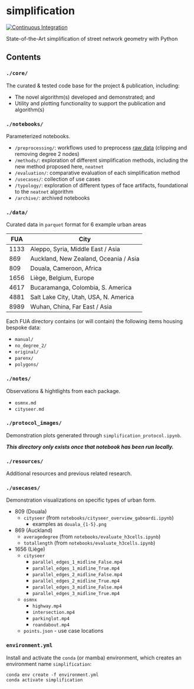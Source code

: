 # simplification

[![Continuous Integration](https://github.com/uscuni/simplification/actions/workflows/testing.yml/badge.svg)](https://github.com/uscuni/simplification/actions/workflows/testing.yml)

State-of-the-Art simplification of street network geometry with Python

## Contents

### `./core/`

The curated & tested code base for the project & publication, including:

* The novel algorithm(s) developed and demonstrated; and
* Utility and plotting functionality to support the publication and algorithm(s)

### `./notebooks/`

Parameterized notebooks.

* `/preprocessing/`: workflows used to preprocess [raw data](https://github.com/martinfleis/urban-block-artifacts) (clipping and removing degree 2 nodes)
* `/methods/`: exploration of different simplification methods, including the new method proposed here, `neatnet`
* `/evaluation/`: comparative evaluation of each simplification method
* `/usecases/`: collection of use cases
* `/typology/`: exploration of different types of face artifacts, foundational to the `neatnet` algorithm
* `/archive/`: archived notebooks

### `./data/`

Curated data in `parquet` format for 6 example urban areas

| FUA  | City                                   |
| ---  | ---                                    |
| 1133 | Aleppo, Syria, Middle East / Asia      |
| 869  | Auckland, New Zealand, Oceania / Asia  |
| 809  | Douala, Cameroon, Africa               |
| 1656 | Liège, Belgium, Europe                 |
| 4617 | Bucaramanga, Colombia, S. America      |
| 4881 | Salt Lake City, Utah, USA, N. America  |
| 8989 | Wuhan, China, Far East / Asia          |


Each FUA directory contains (or will contain) the following items housing bespoke data:
* `manual/`
* `no_degree_2/`
* `original/`
* `parenx/`
* `polygons/`

### `./notes/`

Observations & hightlights from each package.

* `osmnx.md`
* `cityseer.md`

### `./protocol_images/`

Demonstration plots generated through `simplification_protocol.ipynb`.

***This directory only exists once that notebook has been run locally.***

### `./resources/`

Additional resources and previous related research.

### `./usecases/`

Demonstration visualizations on specific types of urban form.

* 809 (Douala)
  * `cityseer` (from `notebooks/cityseer_overview_gaboardi.ipynb`)
    * examples as `douala_{1-5}.png`
* 869 (Auckland)
  * `averagedegree` (from `notebooks/evaluate_h3cells.ipynb`)
  * `totallength` (from `notebooks/evaluate_h3cells.ipynb`)
* 1656 (Liège)
  * `cityseer`
    * `parallel_edges_1_midline_False.mp4`
    * `parallel_edges_1_midline_True.mp4`
    * `parallel_edges_2_midline_False.mp4`
    * `parallel_edges_2_midline_True.mp4`
    * `parallel_edges_3_midline_False.mp4`
    * `parallel_edges_3_midline_True.mp4`
  * `osmnx`
    * `highway.mp4`
    * `intersection.mp4`
    * `parkinglot.mp4`
    * `roandabout.mp4`
  * `points.json` - use case locations

### `environment.yml`

Install and activate the `conda` (or mamba) environment, which creates an environment name `simplification`:

```
conda env create -f environment.yml
conda activate simplification
```
